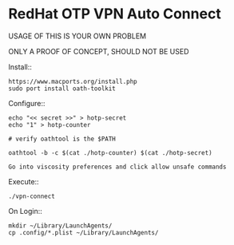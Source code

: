 RedHat OTP VPN Auto Connect
===========================

USAGE OF THIS IS YOUR OWN PROBLEM

ONLY A PROOF OF CONCEPT, SHOULD NOT BE USED

Install::

    https://www.macports.org/install.php
    sudo port install oath-toolkit


Configure::

    echo "<< secret >>" > hotp-secret
    echo "1" > hotp-counter
    
    # verify oathtool is the $PATH

    oathtool -b -c $(cat ./hotp-counter) $(cat ./hotp-secret)

    Go into viscosity preferences and click allow unsafe commands

Execute::

    ./vpn-connect

On Login::

    mkdir ~/Library/LaunchAgents/
    cp .config/*.plist ~/Library/LaunchAgents/ 
